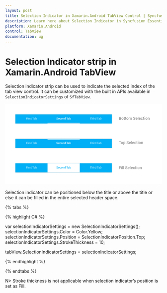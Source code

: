```yaml
---
layout: post
title: Selection Indicator in Xamarin.Android TabView Control | Syncfusion
description: Learn here about Selection Indicator in Syncfusion Essential Xamarin.Android TabView Control, its elements, and more.
platform: Xamarin.Android
control: TabView
documentation: ug
---
```


# Selection Indicator strip in Xamarin.Android TabView

Selection indicator strip can be used to indicate the selected index of the tab view control. It can be customized with the built in APIs available in `SelectionIndicatorSettings` of `SfTabView`.

![Xamarin.Android TabView Selection Indicator](images/Selection-Indicator/xamarin_android_tabstyle02.png)


Selection indicator can be positioned below the title or above the title or else it can be filled in the entire selected header space.

{% tabs %}

{% highlight C# %}

var selectionIndicatorSettings = new SelectionIndicatorSettings();
selectionIndicatorSettings.Color = Color.Yellow;
selectionIndicatorSettings.Position = SelectionIndicatorPosition.Top;
selectionIndicatorSettings.StrokeThickness = 10;

tabView.SelectionIndicatorSettings = selectionIndicatorSettings;

			
{% endhighlight %}

{% endtabs %}

N> Stroke thickness is not applicable when selection indicator’s position is set as Fill.

